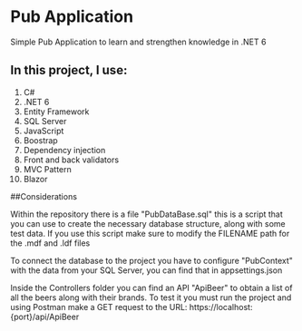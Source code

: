 # Pub Application

Simple Pub Application to learn and strengthen knowledge in .NET 6

## In this project, I use:
1. C#
2. .NET 6
3. Entity Framework
4. SQL Server
5. JavaScript
6. Boostrap
7. Dependency injection
8. Front and back validators
9. MVC Pattern
10. Blazor

##Considerations

Within the repository there is a file "PubDataBase.sql" this is a script that you can use to create the necessary database structure, along with some test data.
If you use this script make sure to modify the FILENAME path for the .mdf and .ldf files

To connect the database to the project you have to configure "PubContext" with the data from your SQL Server, you can find that in appsettings.json

Inside the Controllers folder you can find an API "ApiBeer" to obtain a list of all the beers along with their brands. To test it you must run the 
project and using Postman make a GET request to the URL: https://localhost:{port}/api/ApiBeer
